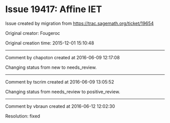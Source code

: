 # Issue 19417: Affine IET

Issue created by migration from https://trac.sagemath.org/ticket/19654

Original creator: Fougeroc

Original creation time: 2015-12-01 15:10:48




---

Comment by chapoton created at 2016-06-09 12:17:08

Changing status from new to needs_review.


---

Comment by tscrim created at 2016-06-09 13:05:52

Changing status from needs_review to positive_review.


---

Comment by vbraun created at 2016-06-12 12:02:30

Resolution: fixed
